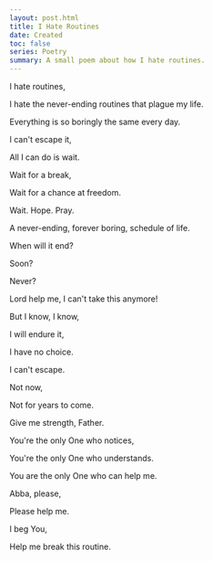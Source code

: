 ```yaml
---
layout: post.html
title: I Hate Routines
date: Created
toc: false
series: Poetry
summary: A small poem about how I hate routines.
---
```

I hate routines,

I hate the never-ending routines that plague my life.

Everything is so boringly the same every day.

I can't escape it,

All I can do is wait.

Wait for a break,

Wait for a chance at freedom.

Wait. Hope. Pray.

A never-ending, forever boring, schedule of life.

When will it end?

Soon?

Never?

Lord help me, I can't take this anymore!

But I know, I know,

I will endure it,

I have no choice.

I can't escape.

Not now,

Not for years to come.

Give me strength, Father.

You're the only One who notices,

You're the only One who understands.

You are the only One who can help me.

Abba, please,

Please help me.

I beg You,

Help me break this routine.